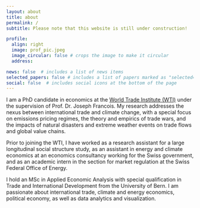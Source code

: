 ```yaml
---
layout: about
title: about
permalink: /
subtitle: Please note that this website is still under construction!

profile:
  align: right
  image: prof_pic.jpeg
  image_circular: false # crops the image to make it circular
  address: 

news: false  # includes a list of news items
selected_papers: false # includes a list of papers marked as "selected={true}"
social: false  # includes social icons at the bottom of the page
---
```


I am a PhD candidate in economics at the [World Trade Institute (WTI)](https://wti.org/) under the supervision of Prof. Dr. Joseph Francois. My research addresses the nexus between international trade and climate change, with a special focus on emissions pricing regimes, the theory and empirics of trade wars, and the impacts of natural disasters and extreme weather events on trade flows and global value chains.

Prior to joining the WTI, I have worked as a research assistant for a large longitudinal social structure study, as an assistant in energy and climate economics at an economics consultancy working for the Swiss government, and as an academic intern in the section for market regulation at the Swiss Federal Office of Energy.

I hold an MSc in Applied Economic Analysis with special qualification in Trade and International Development from the University of Bern. I am  passionate about international trade, climate and energy economics, political economy, as well as data analytics and visualization.


